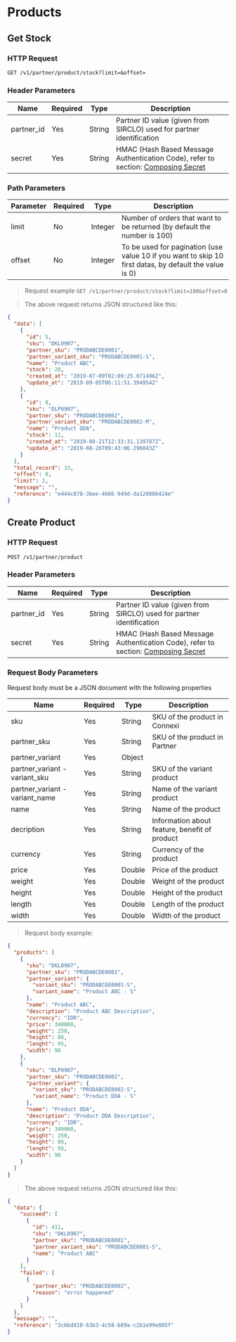 # Products

## Get Stock

### HTTP Request

`GET /v1/partner/product/stock?limit=&offset=`

### Header Parameters

| Name       | Required | Type   | Description                                                                                                       |
| ---------- | -------- | ------ | ----------------------------------------------------------------------------------------------------------------- |
| partner_id | Yes      | String | Partner ID value (given from SIRCLO) used for partner identification                                              |
| secret     | Yes      | String | HMAC (Hash Based Message Authentication Code), refer to section: <a href="#composing-secret">Composing Secret</a> |

### Path Parameters

| Parameter | Required | Type    | Description                                                                                            |
| --------- | -------- | ------- | ------------------------------------------------------------------------------------------------------ |
| limit     | No       | Integer | Number of orders that want to be returned (by default the number is 100)                               |
| offset    | No       | Integer | To be used for pagination (use value 10 if you want to skip 10 first datas, by default the value is 0) |

> Request example
> `GET /v1/partner/product/stock?limit=100&offset=0`

> The above request returns JSON structured like this:

```json
{
  "data": [
    {
      "id": 5,
      "sku": "DKL0907",
      "partner_sku": "PRODABCDE0001",
      "partner_variant_sku": "PRODABCDE0001-S",
      "name": "Product ABC",
      "stock": 20,
      "created_at": "2019-07-09T02:09:25.071496Z",
      "update_at": "2019-09-05T06:11:51.394954Z"
    },
    {
      "id": 8,
      "sku": "DLP0907",
      "partner_sku": "PRODABCDE0002",
      "partner_variant_sku": "PRODABCDE0002-M",
      "name": "Product DDA",
      "stock": 11,
      "created_at": "2019-08-21T12:33:31.139787Z",
      "update_at": "2019-08-26T09:43:06.296043Z"
    }
  ],
  "total_record": 33,
  "offset": 0,
  "limit": 2,
  "message": "",
  "reference": "e444c078-3bee-4606-949d-da120886424e"
}
```

## Create Product

### HTTP Request

`POST /v1/partner/product`

### Header Parameters

| Name       | Required | Type   | Description                                                                                                       |
| ---------- | -------- | ------ | ----------------------------------------------------------------------------------------------------------------- |
| partner_id | Yes      | String | Partner ID value (given from SIRCLO) used for partner identification                                              |
| secret     | Yes      | String | HMAC (Hash Based Message Authentication Code), refer to section: <a href="#composing-secret">Composing Secret</a> |

### Request Body Parameters

Request body must be a JSON document with the following properties

| Name                           | Required | Type   | Description                                   |
| ------------------------------ | -------- | ------ | --------------------------------------------- |
| sku                            | Yes      | String | SKU of the product in Connexi                 |
| partner_sku                    | Yes      | String | SKU of the product in Partner                 |
| partner_variant                | Yes      | Object |                                               |
| partner_variant - variant_sku  | Yes      | String | SKU of the variant product                    |
| partner_variant - variant_name | Yes      | String | Name of the variant product                   |
| name                           | Yes      | String | Name of the product                           |
| decription                     | Yes      | String | Information about feature, benefit of product |
| currency                       | Yes      | String | Currency of the product                       |
| price                          | Yes      | Double | Price of the product                          |
| weight                         | Yes      | Double | Weight of the product                         |
| height                         | Yes      | Double | Height of the product                         |
| length                         | Yes      | Double | Length of the product                         |
| width                          | Yes      | Double | Width of the product                          |

> Request body example:

```json
{
  "products": [
    {
      "sku": "DKL0907",
      "partner_sku": "PRODABCDE0001",
      "partner_variant": {
        "variant_sku": "PRODABCDE0001-S",
        "variant_name": "Product ABC - S"
      },
      "name": "Product ABC",
      "description": "Product ABC Description",
      "currency": "IDR",
      "price": 340000,
      "weight": 250,
      "height": 86,
      "lenght": 95,
      "width": 98
    },
    {
      "sku": "DLP0907",
      "partner_sku": "PRODABCDE0002",
      "partner_variant": {
        "variant_sku": "PRODABCDE0002-S",
        "variant_name": "Product DDA - S"
      },
      "name": "Product DDA",
      "description": "Product DDA Description",
      "currency": "IDR",
      "price": 340000,
      "weight": 250,
      "height": 86,
      "lenght": 95,
      "width": 98
    }
  ]
}
```

> The above request returns JSON structured like this:

```json
{
  "data": {
    "succeed": [
      {
        "id": 411,
        "sku": "DKL0907",
        "partner_sku": "PRODABCDE0001",
        "partner_variant_sku": "PRODABCDE0001-S",
        "name": "Product ABC"
      }
    ],
    "failed": [
      {
        "partner_sku": "PRODABCDE0002",
        "reason": "error happened"
      }
    ]
  },
  "message": "",
  "reference": "3c6bdd10-63b3-4c58-b89a-c2b1e99e885f"
}
```
